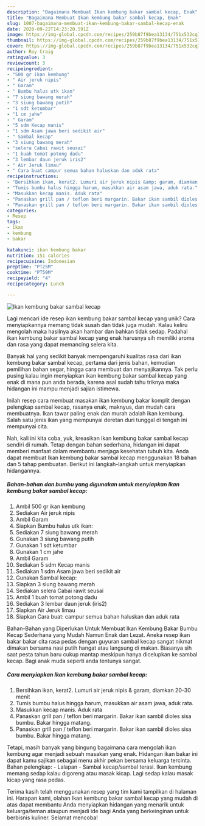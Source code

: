 ```yaml
---
description: "Bagaimana Membuat Ikan kembung bakar sambal kecap, Enak"
title: "Bagaimana Membuat Ikan kembung bakar sambal kecap, Enak"
slug: 1007-bagaimana-membuat-ikan-kembung-bakar-sambal-kecap-enak
date: 2020-09-22T14:23:20.591Z
image: https://img-global.cpcdn.com/recipes/259b87f9bea13134/751x532cq70/ikan-kembung-bakar-sambal-kecap-foto-resep-utama.jpg
thumbnail: https://img-global.cpcdn.com/recipes/259b87f9bea13134/751x532cq70/ikan-kembung-bakar-sambal-kecap-foto-resep-utama.jpg
cover: https://img-global.cpcdn.com/recipes/259b87f9bea13134/751x532cq70/ikan-kembung-bakar-sambal-kecap-foto-resep-utama.jpg
author: Roy Craig
ratingvalue: 3
reviewcount: 3
recipeingredient:
- "500 gr ikan kembung"
- " Air jeruk nipis"
- " Garam"
- " Bumbu halus utk ikan"
- "7 siung bawang merah"
- "3 siung bawang putih"
- "1 sdt ketumbar"
- "1 cm jahe"
- " Garam"
- "5 sdm Kecap manis"
- "1 sdm Asam jawa beri sedikit air"
- " Sambal kecap"
- "3 siung bawang merah"
- "selera Cabai rawit seusai"
- "1 buah tomat potong dadu"
- "3 lembar daun jeruk iris2"
- " Air Jeruk limau"
- " Cara buat campur semua bahan haluskan dan aduk rata"
recipeinstructions:
- "Bersihkan ikan, kerat2. Lumuri air jeruk nipis &amp; garam, diamkan 20-30 menit"
- "Tumis bumbu halus hingga harum, masukkan air asam jawa, aduk rata."
- "Masukkan kecap manis. Aduk rata"
- "Panaskan grill pan / teflon beri margarin. Bakar ikan sambil dioles sisa bumbu. Bakar hingga matang."
- "Panaskan grill pan / teflon beri margarin. Bakar ikan sambil dioles sisa bumbu. Bakar hingga matang."
categories:
- Resep
tags:
- ikan
- kembung
- bakar

katakunci: ikan kembung bakar 
nutrition: 151 calories
recipecuisine: Indonesian
preptime: "PT25M"
cooktime: "PT59M"
recipeyield: "4"
recipecategory: Lunch

---
```



![Ikan kembung bakar sambal kecap](https://img-global.cpcdn.com/recipes/259b87f9bea13134/751x532cq70/ikan-kembung-bakar-sambal-kecap-foto-resep-utama.jpg)

Lagi mencari ide resep ikan kembung bakar sambal kecap yang unik? Cara menyiapkannya memang tidak susah dan tidak juga mudah. Kalau keliru mengolah maka hasilnya akan hambar dan bahkan tidak sedap. Padahal ikan kembung bakar sambal kecap yang enak harusnya sih memiliki aroma dan rasa yang dapat memancing selera kita.

Banyak hal yang sedikit banyak mempengaruhi kualitas rasa dari ikan kembung bakar sambal kecap, pertama dari jenis bahan, kemudian pemilihan bahan segar, hingga cara membuat dan menyajikannya. Tak perlu pusing kalau ingin menyiapkan ikan kembung bakar sambal kecap yang enak di mana pun anda berada, karena asal sudah tahu triknya maka hidangan ini mampu menjadi sajian istimewa.

Inilah resep cara membuat masakan ikan kembung bakar komplit dengan pelengkap sambal kecap, rasanya enak, maknyus, dan mudah cara membuatnya. Ikan tawar paling enak dan murah adalah ikan kembung. Salah satu jenis ikan yang mempunyai deretan duri tunggal di tengah ini mempunyai cita.


Nah, kali ini kita coba, yuk, kreasikan ikan kembung bakar sambal kecap sendiri di rumah. Tetap dengan bahan sederhana, hidangan ini dapat memberi manfaat dalam membantu menjaga kesehatan tubuh kita. Anda dapat membuat Ikan kembung bakar sambal kecap menggunakan 18 bahan dan 5 tahap pembuatan. Berikut ini langkah-langkah untuk menyiapkan hidangannya.

<!--inarticleads1-->

##### Bahan-bahan dan bumbu yang digunakan untuk menyiapkan Ikan kembung bakar sambal kecap:

1. Ambil 500 gr ikan kembung
1. Sediakan  Air jeruk nipis
1. Ambil  Garam
1. Siapkan  Bumbu halus utk ikan:
1. Sediakan 7 siung bawang merah
1. Gunakan 3 siung bawang putih
1. Gunakan 1 sdt ketumbar
1. Gunakan 1 cm jahe
1. Ambil  Garam
1. Sediakan 5 sdm Kecap manis
1. Sediakan 1 sdm Asam jawa beri sedikit air
1. Gunakan  Sambal kecap:
1. Siapkan 3 siung bawang merah
1. Sediakan selera Cabai rawit seusai
1. Ambil 1 buah tomat potong dadu
1. Sediakan 3 lembar daun jeruk (iris2)
1. Siapkan  Air Jeruk limau
1. Siapkan  Cara buat: campur semua bahan haluskan dan aduk rata


Bahan-Bahan yang Diperlukan Untuk Membuat Ikan Kembung Bakar Bumbu Kecap Sederhana yang Mudah Namun Enak dan Lezat. Aneka resep ikan bakar bakar cita rasa pedas dengan guyuran sambal kecap sangat nikmat dimakan bersama nasi putih hangat atau langsung di makan. Biasanya sih saat pesta tahun baru cukup mantap meskipun hanya dicelupkan ke sambal kecap. Bagi anak muda seperti anda tentunya sangat. 

<!--inarticleads2-->

##### Cara menyiapkan Ikan kembung bakar sambal kecap:

1. Bersihkan ikan, kerat2. Lumuri air jeruk nipis &amp; garam, diamkan 20-30 menit
1. Tumis bumbu halus hingga harum, masukkan air asam jawa, aduk rata.
1. Masukkan kecap manis. Aduk rata
1. Panaskan grill pan / teflon beri margarin. Bakar ikan sambil dioles sisa bumbu. Bakar hingga matang.
1. Panaskan grill pan / teflon beri margarin. Bakar ikan sambil dioles sisa bumbu. Bakar hingga matang.


Tetapi, masih banyak yang bingung bagaimana cara mengolah ikan kembung agar menjadi sebuah masakan yang enak. Hidangan ikan bakar ini dapat kamu sajikan sebagai menu akhir pekan bersama keluarga tercinta. Bahan pelengkap: - Lalapan - Sambal kecap/sambal terasi. Ikan kembung memang sedap kalau digoreng atau masak kicap. Lagi sedap kalau masak kicap yang rasa pedas. 

Terima kasih telah menggunakan resep yang tim kami tampilkan di halaman ini. Harapan kami, olahan Ikan kembung bakar sambal kecap yang mudah di atas dapat membantu Anda menyiapkan hidangan yang menarik untuk keluarga/teman ataupun menjadi ide bagi Anda yang berkeinginan untuk berbisnis kuliner. Selamat mencoba!
